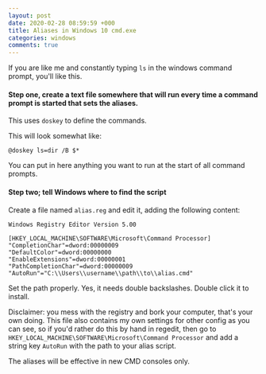 ```yaml
---
layout: post
date: 2020-02-28 08:59:59 +000
title: Aliases in Windows 10 cmd.exe
categories: windows
comments: true
---
```


If you are like me and constantly typing `ls` in the windows command prompt, you'll like this.

#### Step one, create a text file somewhere that will run every time a command prompt is started that sets the aliases. 

This uses `doskey` to define the commands.

This will look somewhat like:
```commandline
@doskey ls=dir /B $*
``` 
You can put in here anything you want to run at the start of all command prompts.

#### Step two; tell Windows where to find the script

Create a file named `alias.reg` and edit it, adding the following content:

```
Windows Registry Editor Version 5.00

[HKEY_LOCAL_MACHINE\SOFTWARE\Microsoft\Command Processor]
"CompletionChar"=dword:00000009
"DefaultColor"=dword:00000000
"EnableExtensions"=dword:00000001
"PathCompletionChar"=dword:00000009
"AutoRun"="C:\\Users\\username\\path\\to\\alias.cmd"
```

Set the path properly. Yes, it needs double backslashes. Double click it to install.

Disclaimer: you mess with the registry and bork your computer, that's your own doing. This file also contains my own settings for other config as you can see, so if you'd rather do this by hand in regedit, then go to `HKEY_LOCAL_MACHINE\SOFTWARE\Microsoft\Command Processor` and add a string key `AutoRun` with the path to your alias script.

The aliases will be effective in new CMD consoles only.  
